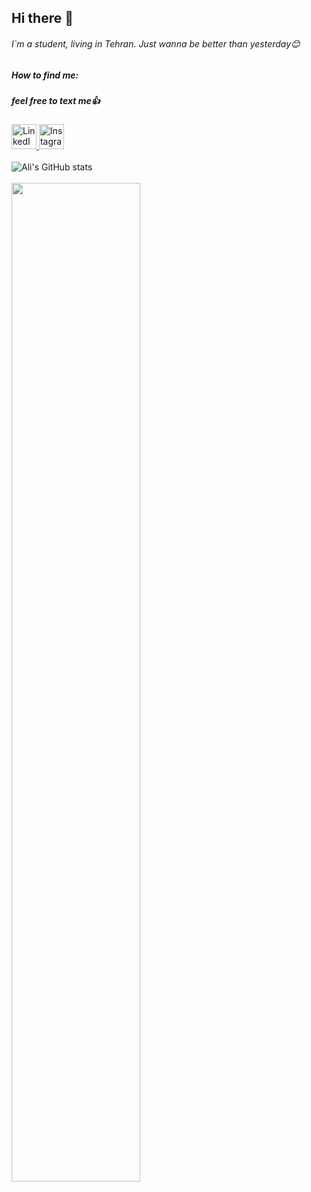 ## Hi there 👋
###### I`m a student, living in Tehran. Just wanna be better than yesterday😊

##### How to find me:
##### feel free to text me👍

<a href="https://www.linkedin.com/in/seyedali-s-b30a4b1a0/"><img src="https://upload.wikimedia.org/wikipedia/commons/e/e9/Linkedin_icon.svg" alt="LinkedIn" width="40" height="40">
<a href="https://www.instagram.com/salisho9779/"><img src="https://www.shareicon.net/data/512x512/2015/08/04/79822_circle_512x512.png" alt="Instagram" width="40" height="40">
</a>
<br >
<br >
           ![Ali's GitHub stats](https://github-readme-stats.vercel.app/api?username=SAliSH79&show_icons=true&theme=gruvbox) 
<br >
<br >
           <img width="64%" src="https://github-readme-stats.vercel.app/api/top-langs?username=SAliSH79&show_icons=true&locale=en&layout=compact"/>

